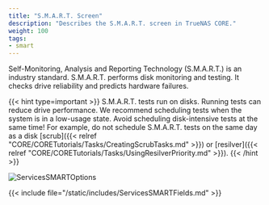 ```yaml
---
title: "S.M.A.R.T. Screen"
description: "Describes the S.M.A.R.T. screen in TrueNAS CORE."
weight: 100
tags:
- smart
---
```


Self-Monitoring, Analysis and Reporting Technology (S.M.A.R.T.) is an industry standard. S.M.A.R.T. performs disk monitoring and testing. It checks drive reliability and predicts hardware failures.

{{< hint type=important >}}
S.M.A.R.T. tests run on disks.
Running tests can reduce drive performance. We recommend scheduling tests when the system is in a low-usage state.
Avoid scheduling disk-intensive tests at the same time!
For example, do not schedule S.M.A.R.T. tests on the same day as a disk [scrub]({{< relref "CORE/CORETutorials/Tasks/CreatingScrubTasks.md" >}}) or [resilver]({{< relref "CORE/CORETutorials/Tasks/UsingResilverPriority.md" >}}).
{{< /hint >}}

![ServicesSMARTOptions](/images/CORE/Services/ServicesSMARTOptions.png "S.M.A.R.T. Options")

{{< include file="/static/includes/ServicesSMARTFields.md" >}}
